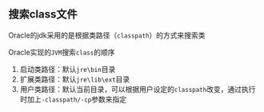 ## 搜索class文件

Oracle的jdk采用的是根据类路径（`classpath`）的方式来搜索类

Oracle实现的`JVM`搜索`class`的顺序

1. 启动类路径：默认`jre\bin`目录
2. 扩展类路径：默认`jre\lib\ext`目录
3. 用户类路径：默认当前目录，可以根据用户设定的`classpath`改变，通过执行时加上`-classpath/-cp`参数来指定

